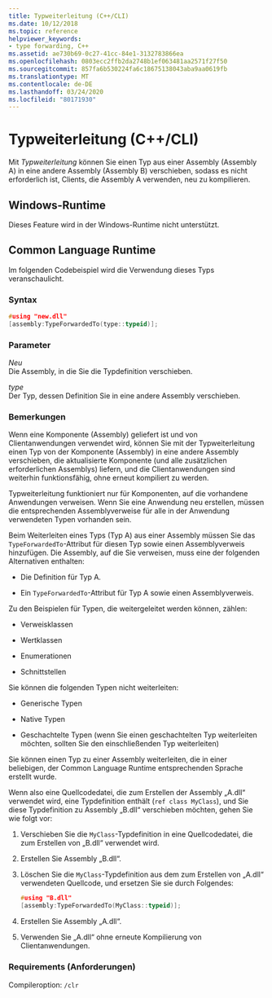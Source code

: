 ```yaml
---
title: Typweiterleitung (C++/CLI)
ms.date: 10/12/2018
ms.topic: reference
helpviewer_keywords:
- type forwarding, C++
ms.assetid: ae730b69-0c27-41cc-84e1-3132783866ea
ms.openlocfilehash: 0803ecc2ffb2da2748b1ef063481aa2571f27f50
ms.sourcegitcommit: 857fa6b530224fa6c18675138043aba9aa0619fb
ms.translationtype: MT
ms.contentlocale: de-DE
ms.lasthandoff: 03/24/2020
ms.locfileid: "80171930"
---
```

# <a name="type-forwarding-ccli"></a>Typweiterleitung (C++/CLI)

Mit *Typweiterleitung* können Sie einen Typ aus einer Assembly (Assembly A) in eine andere Assembly (Assembly B) verschieben, sodass es nicht erforderlich ist, Clients, die Assembly A verwenden, neu zu kompilieren.

## <a name="windows-runtime"></a>Windows-Runtime

Dieses Feature wird in der Windows-Runtime nicht unterstützt.

## <a name="common-language-runtime"></a>Common Language Runtime

Im folgenden Codebeispiel wird die Verwendung dieses Typs veranschaulicht.

### <a name="syntax"></a>Syntax

```cpp
#using "new.dll"
[assembly:TypeForwardedTo(type::typeid)];
```

### <a name="parameters"></a>Parameter

*Neu*<br/>
Die Assembly, in die Sie die Typdefinition verschieben.

*type*<br/>
Der Typ, dessen Definition Sie in eine andere Assembly verschieben.

### <a name="remarks"></a>Bemerkungen

Wenn eine Komponente (Assembly) geliefert ist und von Clientanwendungen verwendet wird, können Sie mit der Typweiterleitung einen Typ von der Komponente (Assembly) in eine andere Assembly verschieben, die aktualisierte Komponente (und alle zusätzlichen erforderlichen Assemblys) liefern, und die Clientanwendungen sind weiterhin funktionsfähig, ohne erneut kompiliert zu werden.

Typweiterleitung funktioniert nur für Komponenten, auf die vorhandene Anwendungen verweisen. Wenn Sie eine Anwendung neu erstellen, müssen die entsprechenden Assemblyverweise für alle in der Anwendung verwendeten Typen vorhanden sein.

Beim Weiterleiten eines Typs (Typ A) aus einer Assembly müssen Sie das `TypeForwardedTo`-Attribut für diesen Typ sowie einen Assemblyverweis hinzufügen. Die Assembly, auf die Sie verweisen, muss eine der folgenden Alternativen enthalten:

- Die Definition für Typ A.

- Ein `TypeForwardedTo`-Attribut für Typ A sowie einen Assemblyverweis.

Zu den Beispielen für Typen, die weitergeleitet werden können, zählen:

- Verweisklassen

- Wertklassen

- Enumerationen

- Schnittstellen

Sie können die folgenden Typen nicht weiterleiten:

- Generische Typen

- Native Typen

- Geschachtelte Typen (wenn Sie einen geschachtelten Typ weiterleiten möchten, sollten Sie den einschließenden Typ weiterleiten)

Sie können einen Typ zu einer Assembly weiterleiten, die in einer beliebigen, der Common Language Runtime entsprechenden Sprache erstellt wurde.

Wenn also eine Quellcodedatei, die zum Erstellen der Assembly „A.dll“ verwendet wird, eine Typdefinition enthält (`ref class MyClass`), und Sie diese Typdefinition zu Assembly „B.dll“ verschieben möchten, gehen Sie wie folgt vor:

1. Verschieben Sie die `MyClass`-Typdefinition in eine Quellcodedatei, die zum Erstellen von „B.dll“ verwendet wird.

2. Erstellen Sie Assembly „B.dll“.

3. Löschen Sie die `MyClass`-Typdefinition aus dem zum Erstellen von „A.dll“ verwendeten Quellcode, und ersetzen Sie sie durch Folgendes:

    ```cpp
    #using "B.dll"
    [assembly:TypeForwardedTo(MyClass::typeid)];
    ```

4. Erstellen Sie Assembly „A.dll“.

5. Verwenden Sie „A.dll“ ohne erneute Kompilierung von Clientanwendungen.

### <a name="requirements"></a>Requirements (Anforderungen)

Compileroption: `/clr`
